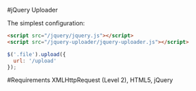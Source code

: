 #jQuery Uploader

The simplest configuration:

 ````html
 <script src="/jquery/jquery.js"></script>
 <script src="/jquery-uploader/jquery-uploader.js"></script>
 ````

 ````javascript
$('.file').upload({
   url: '/upload'
});
````

#Requirements
XMLHttpRequest (Level 2), HTML5, jQuery
